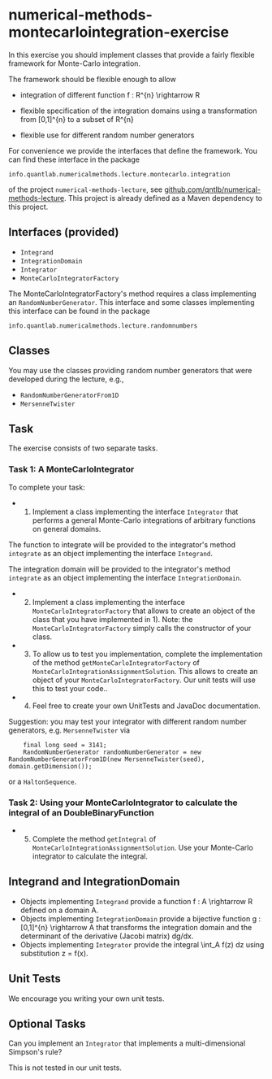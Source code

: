 # numerical-methods-montecarlointegration-exercise

In this exercise you should implement classes that provide a fairly flexible
framework for Monte-Carlo integration.

The framework should be flexible enough to allow

- integration of different function f : R^{n} \rightarrow R

- flexible specification of the integration domains using a transformation from [0,1]^{n} to a subset of R^{n}

- flexible use for different random number generators

For convenience we provide the interfaces that define the framework. You can find these interface in the package
```
info.quantlab.numericalmethods.lecture.montecarlo.integration
```
of the project `numerical-methods-lecture`, see [github.com/qntlb/numerical-methods-lecture](https://github.com/qntlb/numerical-methods-lecture). This project is already defined as a Maven dependency to this project.

## Interfaces (provided)

- `Integrand`
- `IntegrationDomain`
- `Integrator`
- `MonteCarloIntegratorFactory`

The MonteCarloIntegratorFactory's method requires a class implementing an `RandomNumberGenerator`. This interface and some classes implementing this interface can be found in the package
```
info.quantlab.numericalmethods.lecture.randomnumbers
```

## Classes

You may use the classes providing random number generators that were developed during the lecture, e.g.,

- `RandomNumberGeneratorFrom1D`
- `MersenneTwister`

## Task

The exercise consists of two separate tasks.

### Task 1: A MonteCarloIntegrator

To complete your task:

- 1) Implement a class implementing the interface `Integrator` that performs a general Monte-Carlo integrations of
arbitrary functions on general domains.

The function to integrate will be provided to the integrator's method `integrate` as an object implementing the interface `Integrand`.

The integration domain will be provided to the integrator's method `integrate` as an object implementing the interface `IntegrationDomain`.

- 2) Implement a class implementing the interface `MonteCarloIntegratorFactory` that allows to create an object of the class that you have implemented in 1). Note: the `MonteCarloIntegratorFactory` simply calls the constructor of your class.

- 3) To allow us to test you implementation, complete the implementation of the method `getMonteCarloIntegratorFactory` of `MonteCarloIntegrationAssignmentSolution`. This allows to create an object of your `MonteCarloIntegratorFactory`. Our unit tests will use this to test your code..

- 4) Feel free to create your own UnitTests and JavaDoc documentation.

Suggestion: you may test your integrator with different random number generators, e.g. `MersenneTwister` via

```
	final long seed = 3141;
	RandomNumberGenerator randomNumberGenerator = new RandomNumberGeneratorFrom1D(new MersenneTwister(seed), domain.getDimension());
```

or a `HaltonSequence`.

### Task 2: Using your MonteCarloIntegrator to calculate the integral of an DoubleBinaryFunction

- 5) Complete the method `getIntegral` of `MonteCarloIntegrationAssignmentSolution`. Use your Monte-Carlo integrator to calculate the integral. 

## Integrand and IntegrationDomain

- Objects implementing `Integrand` provide a function f : A \rightarrow R defined on a domain A.
- Objects implementing `IntegrationDomain` provide a bijective function g : [0,1]^{n} \rightarrow A that transforms the integration domain and the determinant of the derivative (Jacobi matrix) dg/dx.
- Objects implementing `Integrator` provide the integral \int_A f(z) dz using substitution z = f(x). 

## Unit Tests

We encourage you writing your own unit tests.

## Optional Tasks

Can you implement an `Integrator` that implements a multi-dimensional Simpson's rule?

This is not tested in our unit tests.

